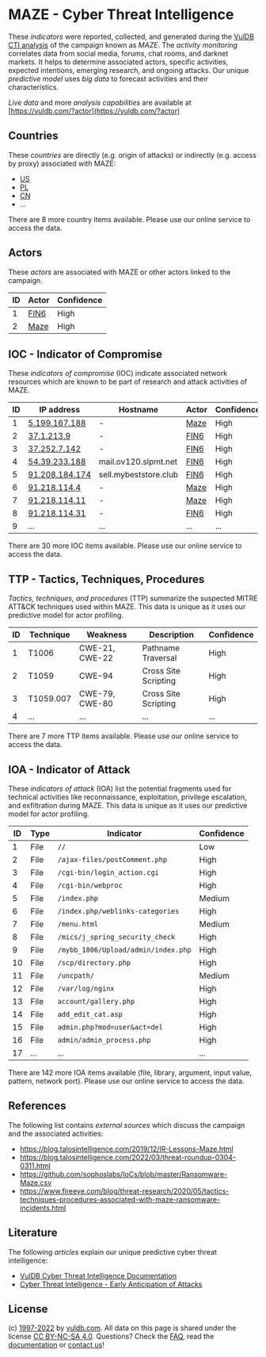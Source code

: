 # MAZE - Cyber Threat Intelligence

These _indicators_ were reported, collected, and generated during the [VulDB CTI analysis](https://vuldb.com/?kb.cti) of the campaign known as _MAZE_. The _activity monitoring_ correlates data from social media, forums, chat rooms, and darknet markets. It helps to determine associated actors, specific activities, expected intentions, emerging research, and ongoing attacks. Our unique _predictive model_ uses _big data_ to forecast activities and their characteristics.

_Live data_ and more _analysis capabilities_ are available at [https://vuldb.com/?actor](https://vuldb.com/?actor)

## Countries

These _countries_ are directly (e.g. origin of attacks) or indirectly (e.g. access by proxy) associated with MAZE:

* [US](https://vuldb.com/?country.us)
* [PL](https://vuldb.com/?country.pl)
* [CN](https://vuldb.com/?country.cn)
* ...

There are 8 more country items available. Please use our online service to access the data.

## Actors

These _actors_ are associated with MAZE or other actors linked to the campaign.

ID | Actor | Confidence
-- | ----- | ----------
1 | [FIN6](https://vuldb.com/?actor.fin6) | High
2 | [Maze](https://vuldb.com/?actor.maze) | High

## IOC - Indicator of Compromise

These _indicators of compromise_ (IOC) indicate associated network resources which are known to be part of research and attack activities of MAZE.

ID | IP address | Hostname | Actor | Confidence
-- | ---------- | -------- | ----- | ----------
1 | [5.199.167.188](https://vuldb.com/?ip.5.199.167.188) | - | [Maze](https://vuldb.com/?actor.maze) | High
2 | [37.1.213.9](https://vuldb.com/?ip.37.1.213.9) | - | [FIN6](https://vuldb.com/?actor.fin6) | High
3 | [37.252.7.142](https://vuldb.com/?ip.37.252.7.142) | - | [FIN6](https://vuldb.com/?actor.fin6) | High
4 | [54.39.233.188](https://vuldb.com/?ip.54.39.233.188) | mail.ov120.slpmt.net | [FIN6](https://vuldb.com/?actor.fin6) | High
5 | [91.208.184.174](https://vuldb.com/?ip.91.208.184.174) | sell.mybeststore.club | [FIN6](https://vuldb.com/?actor.fin6) | High
6 | [91.218.114.4](https://vuldb.com/?ip.91.218.114.4) | - | [Maze](https://vuldb.com/?actor.maze) | High
7 | [91.218.114.11](https://vuldb.com/?ip.91.218.114.11) | - | [Maze](https://vuldb.com/?actor.maze) | High
8 | [91.218.114.31](https://vuldb.com/?ip.91.218.114.31) | - | [FIN6](https://vuldb.com/?actor.fin6) | High
9 | ... | ... | ... | ...

There are 30 more IOC items available. Please use our online service to access the data.

## TTP - Tactics, Techniques, Procedures

_Tactics, techniques, and procedures_ (TTP) summarize the suspected MITRE ATT&CK techniques used within MAZE. This data is unique as it uses our predictive model for actor profiling.

ID | Technique | Weakness | Description | Confidence
-- | --------- | -------- | ----------- | ----------
1 | T1006 | CWE-21, CWE-22 | Pathname Traversal | High
2 | T1059 | CWE-94 | Cross Site Scripting | High
3 | T1059.007 | CWE-79, CWE-80 | Cross Site Scripting | High
4 | ... | ... | ... | ...

There are 7 more TTP items available. Please use our online service to access the data.

## IOA - Indicator of Attack

These _indicators of attack_ (IOA) list the potential fragments used for technical activities like reconnaissance, exploitation, privilege escalation, and exfiltration during MAZE. This data is unique as it uses our predictive model for actor profiling.

ID | Type | Indicator | Confidence
-- | ---- | --------- | ----------
1 | File | `//` | Low
2 | File | `/ajax-files/postComment.php` | High
3 | File | `/cgi-bin/login_action.cgi` | High
4 | File | `/cgi-bin/webproc` | High
5 | File | `/index.php` | Medium
6 | File | `/index.php/weblinks-categories` | High
7 | File | `/menu.html` | Medium
8 | File | `/mics/j_spring_security_check` | High
9 | File | `/mybb_1806/Upload/admin/index.php` | High
10 | File | `/scp/directory.php` | High
11 | File | `/uncpath/` | Medium
12 | File | `/var/log/nginx` | High
13 | File | `account/gallery.php` | High
14 | File | `add_edit_cat.asp` | High
15 | File | `admin.php?mod=user&act=del` | High
16 | File | `admin/admin_process.php` | High
17 | ... | ... | ...

There are 142 more IOA items available (file, library, argument, input value, pattern, network port). Please use our online service to access the data.

## References

The following list contains _external sources_ which discuss the campaign and the associated activities:

* https://blog.talosintelligence.com/2019/12/IR-Lessons-Maze.html
* https://blog.talosintelligence.com/2022/03/threat-roundup-0304-0311.html
* https://github.com/sophoslabs/IoCs/blob/master/Ransomware-Maze.csv
* https://www.fireeye.com/blog/threat-research/2020/05/tactics-techniques-procedures-associated-with-maze-ransomware-incidents.html

## Literature

The following _articles_ explain our unique predictive cyber threat intelligence:

* [VulDB Cyber Threat Intelligence Documentation](https://vuldb.com/?kb.cti)
* [Cyber Threat Intelligence - Early Anticipation of Attacks](https://www.scip.ch/en/?labs.20201022)

## License

(c) [1997-2022](https://vuldb.com/?kb.changelog) by [vuldb.com](https://vuldb.com/?kb.about). All data on this page is shared under the license [CC BY-NC-SA 4.0](https://creativecommons.org/licenses/by-nc-sa/4.0/). Questions? Check the [FAQ](https://vuldb.com/?kb.faq), read the [documentation](https://vuldb.com/?kb) or [contact us](https://vuldb.com/?contact)!
